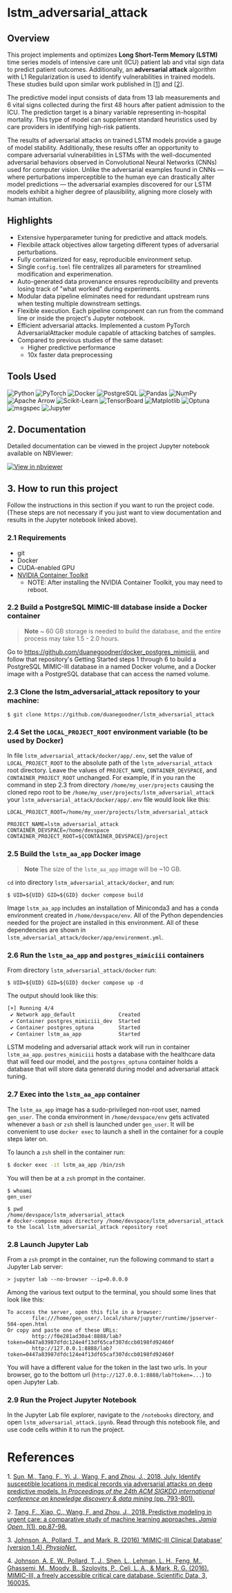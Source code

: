 # lstm_adversarial_attack


## Overview

This project implements and optimizes **Long Short-Term Memory (LSTM)** time series models of intensive care unit (ICU) patient lab and vital sign data to predict patient outcomes. Additionally, an **adversarial attack** algorithm with L1 Regularization is used to identify vulnerabilities in trained models. These studies build upon similar work published in [[1](#ref_01)] and [[2](#ref_02)].

The predictive model input consists of data from 13 lab measurements and 6 vital signs collected during the first 48 hours after patient admission to the ICU. The prediction target is a binary variable representing in-hospital mortality. This type of model can supplement standard heuristics used by care providers in identifying high-risk patients.

The results of adversarial attacks on trained LSTM models provide a gauge of model stability. Additionally, these results offer an opportunity to compare adversarial vulnerabilities in LSTMs with the well-documented adversarial behaviors observed in Convolutional Neural Networks (CNNs) used for computer vision. Unlike the adversarial examples found in CNNs — where perturbations imperceptible to the human eye can drastically alter model predictions — the adversarial examples discovered for our LSTM models exhibit a higher degree of plausibility, aligning more closely with human intuition.


## Highlights

- Extensive hyperparameter tuning for predictive and attack models.
- Flexibile attack objectives allow targeting different types of adversarial perturbations.
- Fully containerized for easy, reproducible environment setup.
- Single `config.toml` file centralizes all parameters for streamlined modification and experimenation.
- Auto-generated data provenance ensures reproducibility and prevents losing track of "what worked" during experiments.
- Modular data pipeline eliminates need for redundant upstream runs when testing multiple downstream settings.
- Flexible execution. Each pipeline component can run from the command line or inside the project's Jupyter notebook.
- Efficient adversarial attacks. Implemented a custom PyTorch AdversarialAttacker module capable of attacking batches of samples.
- Compared to previous studies of the same dataset:
  - Higher predictive performance
  - 10x faster data preprocessing


## Tools Used 

![Python](https://img.shields.io/badge/Python-3.9%2B-blue?logo=python)   ![PyTorch](https://img.shields.io/badge/PyTorch-%23EE4C2C?logo=pytorch&logoColor=white)   ![Docker](https://img.shields.io/badge/Docker-2496ED?logo=docker&logoColor=white)   ![PostgreSQL](https://img.shields.io/badge/PostgreSQL-336791?logo=postgresql&logoColor=white) ![Pandas](https://img.shields.io/badge/Pandas-150458?logo=pandas&logoColor=white)   ![NumPy](https://img.shields.io/badge/NumPy-013243?logo=numpy&logoColor=white) ![Apache Arrow](https://img.shields.io/badge/Apache%20Arrow-0E77B3?logo=apache) ![Scikit-Learn](https://img.shields.io/badge/Scikit--Learn-F7931E?logo=scikit-learn&logoColor=white)   ![TensorBoard](https://img.shields.io/badge/TensorBoard-FF6F00?logo=tensorflow&logoColor=white)   ![Matplotlib](https://img.shields.io/badge/Matplotlib-11557C?logo=plotly&logoColor=white)   ![Optuna](https://img.shields.io/badge/Optuna-7C3AED?logo=python&logoColor=white) ![msgspec](https://img.shields.io/badge/msgspec-blue) ![Jupyter](https://img.shields.io/badge/Jupyter-F37626.svg?&logo=Jupyter&logoColor=white)






## 2. Documentation

Detailed documentation can be viewed in the project Jupyter notebook available on NBViewer: 

[![View in nbviewer](https://img.shields.io/badge/Open%20in-nbviewer-orange)](https://nbviewer.org/github/duanegoodner/lstm_adversarial_attack/blob/main/notebooks/lstm_adversarial_attack.ipynb)


## 3. How to run this project

Follow the instructions in this section if you want to run the project code. (These steps are not necessary if you just want to view documentation and results in  the Jupyter notebook linked above).

### 2.1 Requirements

* git
* Docker
* CUDA-enabled GPU
* [NVIDIA Container Toolkit](https://docs.nvidia.com/datacenter/cloud-native/container-toolkit/overview.html#installation-guide)
  * NOTE: After installing the NVIDIA Container Toolkit, you may need to reboot.




### 2.2 Build a  PostgreSQL MIMIC-III database inside a Docker container

> **Note**  ~ 60 GB storage is needed to build the database, and the entire process may take 1.5 - 2.0 hours.

Go to https://github.com/duanegoodner/docker_postgres_mimiciii, and follow that repository's Getting Started steps 1 through 6 to build a PostgreSQL MIMIC-III database in a named Docker volume, and a Docker image with a PostgreSQL database that can access the named volume.



### 2.3 Clone the lstm_adversarial_attack repository to your machine:

```shell
$ git clone https://github.com/duanegoodner/lstm_adversarial_attack
```



### 2.4 Set the `LOCAL_PROJECT_ROOT` environment variable (to be used by Docker)

In file `lstm_adversarial_attack/docker/app/.env`, set the value of `LOCAL_PROJECT_ROOT` to the absolute path of the `lstm_adversarial_attack` root directory. Leave the values of `PROJECT_NAME`, `CONTAINER_DEVSPACE`, and `CONTAINER_PROJECT_ROOT` unchanged. For example, if in you ran the command in step 2.3 from directory `/home/my_user/projects` causing the cloned repo root to be `/home/my_user/projects/lstm_adversarial_attack`  your `lstm_adversarial_attack/docker/app/.env` file would look like this:

```shell
LOCAL_PROJECT_ROOT=/home/my_user/projects/lstm_adversarial_attack

PROJECT_NAME=lstm_adversarial_attack
CONTAINER_DEVSPACE=/home/devspace
CONTAINER_PROJECT_ROOT=${CONTAINER_DEVSPACE}/project
```



### 2.5 Build the `lstm_aa_app` Docker image

> **Note** The size of the `lstm_aa_app` image will be ~10 GB.

`cd` into directory `lstm_adversarial_attack/docker`, and run:

```shell
$ UID=${UID} GID=${GID} docker compose build
```
Image `lstm_aa_app` includes an installation of Miniconda3 and has a conda environment created in `/home/devspace/env`. All of the Python dependencies needed for the project are installed in this environment. All of these dependencies are shown in  `lstm_adversarial_attack/docker/app/environment.yml`. 

### 2.6 Run the `lstm_aa_app` and `postgres_mimiciii` containers

From directory `lstm_adversarial_attack/docker` run:

```shell
$ UID=${UID} GID=${GID} docker compose up -d
```
The output should look like this:

```bash
[+] Running 4/4
 ✔ Network app_default              Created                                                                                                  0.2s 
 ✔ Container postgres_mimiciii_dev  Started                                                                                                  0.7s 
 ✔ Container postgres_optuna        Started                                                                                                  0.7s 
 ✔ Container lstm_aa_app            Started 
```

LSTM modeling and adversarial attack work will run in container `lstm_aa_app`. `postres_mimiciii` hosts a database with the healthcare data that will feed our model, and the `postgres_optuna` container holds a database that will store data generatd during model and adversarial attack tuning.


### 2.7 Exec into the `lstm_aa_app` container

The `lstm_aa_app` image has a sudo-privileged non-root user,  named `gen_user`.  The conda environment in `/home/devspace/env` gets activated whenever a `bash` or `zsh` shell is launched under `gen_user`. It will be convenient to use `docker exec` to launch a shell in the container for a couple steps later on.

To launch a `zsh` shell in the container run:

```bash 
$ docker exec -it lstm_aa_app /bin/zsh
```

You will then be at a `zsh` prompt in the container.

```shell
$ whoami
gen_user

$ pwd
/home/devspace/lstm_adversarial_attack
# docker-compose maps directory /home/devspace/lstm_adversarial_attack to the local lstm_adversarial_attack repository root
```

### 2.8 Launch Jupyter Lab

From a `zsh` prompt in the container, run the following command to start a Jupyter Lab server:

```
> jupyter lab --no-browser --ip=0.0.0.0
```

Among the various text output to the terminal, you should some lines that look like this:

```
To access the server, open this file in a browser:
        file:///home/gen_user/.local/share/jupyter/runtime/jpserver-504-open.html
Or copy and paste one of these URLs:
        http://f0e281ad30a4:8888/lab?token=0447a83987dfdc124e4f13df65caf307dccb0198fd92460f
        http://127.0.0.1:8888/lab?token=0447a83987dfdc124e4f13df65caf307dccb0198fd92460f
```

You will have a different value for the token in the last two urls. In your browser, go to the bottom url (`http://127.0.0.1:8888/lab?token=...`) to open Jupyter Lab.



### 2.9 Run the Project Jupyter Notebook

In the Jupyter Lab file explorer, navigate to the `/notebooks` directory, and open `lstm_adversarial_attack.ipynb`. Read through this notebook file, and use code cells within it to run the project.



# References



<a id="ref_01">1.</a> [Sun, M., Tang, F., Yi, J., Wang, F. and Zhou, J., 2018, July. Identify susceptible locations in medical records via adversarial attacks on deep predictive models. In *Proceedings of the 24th ACM SIGKDD international conference on knowledge discovery & data mining* (pp. 793-801).](https://dl.acm.org/doi/10.1145/3219819.3219909)

<a id="ref_02">2.</a> [Tang, F., Xiao, C., Wang, F. and Zhou, J., 2018. Predictive modeling in urgent care: a comparative study of machine learning approaches. *Jamia Open*, *1*(1), pp.87-98.](https://academic.oup.com/jamiaopen/article/1/1/87/5032901)

<a><a id="ref_03">3.</a> </a>[Johnson, A., Pollard, T., and Mark, R. (2016) 'MIMIC-III Clinical Database' (version 1.4), *PhysioNet*.](https://doi.org/10.13026/C2XW26) 

<a id="ref_04">4.</a> [Johnson, A. E. W., Pollard, T. J., Shen, L., Lehman, L. H., Feng, M., Ghassemi, M., Moody, B., Szolovits, P., Celi, L. A., & Mark, R. G. (2016). MIMIC-III, a freely accessible critical care database. Scientific Data, 3, 160035.](https://www.nature.com/articles/sdata201635)



